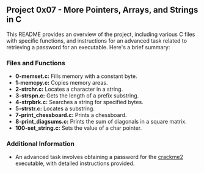 ## Project 0x07 - More Pointers, Arrays, and Strings in C

This README provides an overview of the project, including various C files with specific functions, and instructions for an advanced task related to retrieving a password for an executable. Here's a brief summary:

### Files and Functions
- **0-memset.c:** Fills memory with a constant byte.
- **1-memcpy.c:** Copies memory areas.
- **2-strchr.c:** Locates a character in a string.
- **3-strspn.c:** Gets the length of a prefix substring.
- **4-strpbrk.c:** Searches a string for specified bytes.
- **5-strstr.c:** Locates a substring.
- **7-print_chessboard.c:** Prints a chessboard.
- **8-print_diagsums.c:** Prints the sum of diagonals in a square matrix.
- **100-set_string.c:** Sets the value of a char pointer.

### Additional Information
- An advanced task involves obtaining a password for the [crackme2](https://github.com/holbertonschool/0x06.c) executable, with detailed instructions provided.